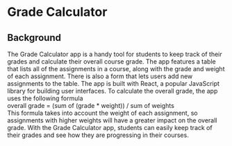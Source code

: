 # Grade Calculator
## Background 
The Grade Calculator app is a handy tool for students to keep track of their grades and calculate their overall course grade. The app features a table that lists all of the assignments in a course, along with the grade and weight of each assignment. There is also a form that lets users add new assignments to the table. The app is built with React, a popular JavaScript library for building user interfaces.
To calculate the overall grade, the app uses the following formula </br> 
overall grade = (sum of (grade * weight)) / sum of weights </br> 
This formula takes into account the weight of each assignment, so assignments with higher weights will have a greater impact on the overall grade. With the Grade Calculator app, students can easily keep track of their grades and see how they are progressing in their courses.

